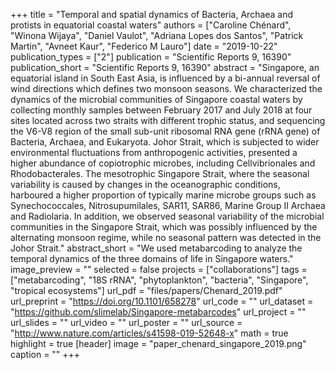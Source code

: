 +++
title = "Temporal and spatial dynamics of Bacteria, Archaea and protists in equatorial coastal waters"
authors = ["Caroline Chénard", "Winona Wijaya", "Daniel Vaulot", "Adriana Lopes dos Santos", "Patrick Martin", "Avneet Kaur", "Federico M Lauro"]
date = "2019-10-22"
publication_types = ["2"]
publication = "Scientific Reports 9, 16390"
publication_short = "Scientific Reports 9, 16390"
abstract = "Singapore, an equatorial island in South East Asia, is influenced by a bi-annual reversal of wind directions which defines two monsoon seasons. We characterized the dynamics of the microbial communities of Singapore coastal waters by collecting monthly samples between February 2017 and July 2018 at four sites located across two straits with different trophic status, and sequencing the V6-V8 region of the small sub-unit ribosomal RNA gene (rRNA gene) of Bacteria, Archaea, and Eukaryota. Johor Strait, which is subjected to wider environmental fluctuations from anthropogenic activities, presented a higher abundance of copiotrophic microbes, including Cellvibrionales and Rhodobacterales. The mesotrophic Singapore Strait, where the seasonal variability is caused by changes in the oceanographic conditions, harboured a higher proportion of typically marine microbe groups such as Synechococcales, Nitrosupumilales, SAR11, SAR86, Marine Group II Archaea and Radiolaria. In addition, we observed seasonal variability of the microbial communities in the Singapore Strait, which was possibly influenced by the alternating monsoon regime, while no seasonal pattern was detected in the Johor Strait."
abstract_short = "We used metabarcoding to analyze the temporal dynamics of the three domains of life in Singapore waters."
image_preview = ""
selected = false
projects = ["collaborations"]
tags = ["metabarcoding", "18S rRNA", "phytoplankton", "bacteria", "Singapore", "tropical ecosystems"]
url_pdf = "files/papers/Chenard_2019.pdf"
url_preprint = "https://doi.org/10.1101/658278"
url_code = ""
url_dataset = "https://github.com/slimelab/Singapore-metabarcodes"
url_project = ""
url_slides = ""
url_video = ""
url_poster = ""
url_source = "http://www.nature.com/articles/s41598-019-52648-x"
math = true
highlight = true
[header]
image = "paper_chenard_singapore_2019.png"
caption = ""
+++
